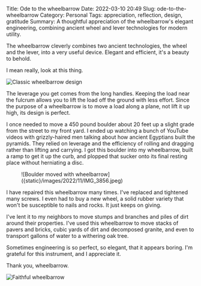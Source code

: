 Title: Ode to the wheelbarrow
Date: 2022-03-10 20:49
Slug: ode-to-the-wheelbarrow
Category: Personal
Tags: appreciation, reflection, design, gratitude
Summary: A thoughtful appreciation of the wheelbarrow's elegant engineering, combining ancient wheel and lever technologies for modern utility.

The wheelbarrow cleverly combines two ancient technologies, the wheel and the lever, into a very useful device. Elegant and efficient, it's a beauty to behold.

I mean really, look at this thing.

![Classic wheelbarrow design]({static}/images/wheelbarrow-classic.jpg)

The leverage you get comes from the long handles. Keeping the load near the fulcrum allows you to lift the load off the ground with less effort. Since the purpose of a wheelbarrow is to move a load along a plane, not lift it up high, its design is perfect. 

I once needed to move a 450 pound boulder about 20 feet up a slight grade from the street to my front yard. I ended up watching a bunch of YouTube videos with grizzly-haired men talking about how ancient Egyptians built the pyramids. They relied on leverage and the efficiency of rolling and dragging rather than lifting and carrying. I got this boulder into my wheelbarrow, built a ramp to get it up the curb, and plopped that sucker onto its final resting place without herniating a disc. 

<figure class="wp-block-image size-large">![Boulder moved with wheelbarrow]({static}/images/2022/11/IMG_3856.jpeg)
</figure>

I have repaired this wheelbarrow many times. I've replaced and tightened many screws. I even had to buy a new wheel, a solid rubber variety that won't be susceptible to nails and rocks. It just keeps on giving.

I've lent it to my neighbors to move stumps and branches and piles of dirt around their properties. I've used this wheelbarrow to move stacks of pavers and bricks, cubic yards of dirt and decomposed granite, and even to transport gallons of water to a withering oak tree. 

Sometimes engineering is so perfect, so elegant, that it appears boring. I'm grateful for this instrument, and I appreciate it. 

Thank you, wheelbarrow.  

![Faithful wheelbarrow]({static}/images/2022/11/IMG_3854-1.jpeg)